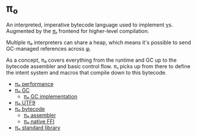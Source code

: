# π₀
An interpreted, imperative bytecode language used to implement [γ](gamma.md)s. Augmented by the [π₁](pi1.md) frontend for higher-level compilation.

Multiple π₀ interpreters can share a heap, which means it's possible to send GC-managed references across [φ](phi.md).

As a concept, π₀ covers everything from the runtime and GC up to the bytecode assembler and basic control flow. π₁ picks up from there to define the intent system and macros that compile down to this bytecode.

+ [π₀ performance](pi0-performance.md)
+ [π₀ GC](pi0-gc.md)
  + [π₀ GC implementation](pi0-gc-impl.md)
+ [π₀ UTF9](pi0-utf9.md)
+ [π₀ bytecode](pi0-bytecode.md)
  + [π₀ assembler](pi0-asm.md)
  + [π₀ native FFI](pi0-native-ffi.md)
+ [π₀ standard library](pi0-stdlib.md)
